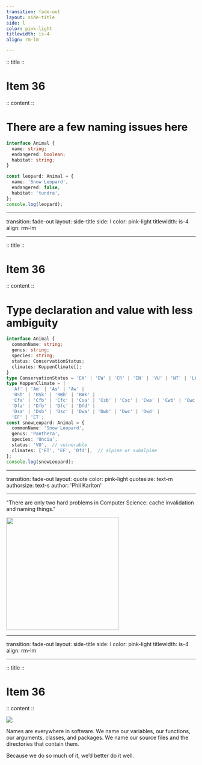 ```yaml
---
transition: fade-out
layout: side-title
side: l
color: pink-light
titlewidth: is-4
align: rm-lm

---
```

:: title ::

# Item 36

<ChiikawaItem2e text="Item 41 (2e)" />

:: content ::

# There are a few naming issues here

```ts {monaco}
interface Animal {
  name: string;
  endangered: boolean;
  habitat: string;
}

const leopard: Animal = {
  name: 'Snow Leopard',
  endangered: false,
  habitat: 'tundra',
};
console.log(leopard);
```

---
transition: fade-out
layout: side-title
side: l
color: pink-light
titlewidth: is-4
align: rm-lm

---
:: title ::

# Item 36

<ChiikawaItem2e text="Item 41 (2e)" />

:: content ::

# Type declaration and value with less ambiguity

```ts {1-7|8-15|all}
interface Animal {
  commonName: string;
  genus: string;
  species: string;
  status: ConservationStatus;
  climates: KoppenClimate[];
}
type ConservationStatus = 'EX' | 'EW' | 'CR' | 'EN' | 'VU' | 'NT' | 'LC';
type KoppenClimate = |
  'Af' | 'Am' | 'As' | 'Aw' |
  'BSh' | 'BSk' | 'BWh' | 'BWk' |
  'Cfa' | 'Cfb' | 'Cfc' | 'Csa' | 'Csb' | 'Csc' | 'Cwa' | 'Cwb' | 'Cwc' |
  'Dfa' | 'Dfb' | 'Dfc' | 'Dfd' |
  'Dsa' | 'Dsb' | 'Dsc' | 'Dwa' | 'Dwb' | 'Dwc' | 'Dwd' |
  'EF' | 'ET';
const snowLeopard: Animal = {
  commonName: 'Snow Leopard',
  genus: 'Panthera',
  species: 'Uncia',
  status: 'VU',  // vulnerable
  climates: ['ET', 'EF', 'Dfd'],  // alpine or subalpine
};
console.log(snowLeopard);
```

---
transition: fade-out
layout: quote
color: pink-light
quotesize: text-m
authorsize: text-s
author: '​Phil Karlton'

---

"There are only two hard problems in Computer Science: cache invalidation and naming things."

<div class="flex justify-center mt-8">
  <img src="/images/ChikawaDraw.png" width="300px" />
  <style>
    .quote_author {
      font-size: 32px;
      font-weight: bold;
    }
    .slidev-layout.quote {
      padding-left: 3.5rem;
    }
  </style>
</div>

---
transition: fade-out
layout: side-title
side: l
color: pink-light
titlewidth: is-4
align: rm-lm

---
:: title ::

# Item 36

<ChiikawaItem2e text="Item 41 (2e)" />

:: content ::

<img src="/images/CleanCodeName.png" />

<p>Names are everywhere in software. We name our variables, our functions, our arguments, classes, and packages. We name our source files and the directories that contain them.
</p>
<p>Because we do so much of it, we’d better do it well.</p>